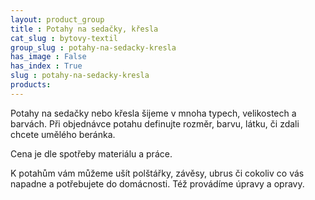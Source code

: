 ```yaml
---
layout: product_group
title : Potahy na sedačky, křesla
cat_slug : bytovy-textil
group_slug : potahy-na-sedacky-kresla
has_image : False
has_index : True
slug : potahy-na-sedacky-kresla
products:
---
```


Potahy na sedačky nebo křesla šijeme v mnoha typech, velikostech a barvách. Při objednávce potahu definujte rozměr, barvu, látku, či zdali chcete umělého beránka.

Cena je dle spotřeby materiálu a práce.

K potahům vám můžeme ušít polštářky, závěsy, ubrus či cokoliv co vás napadne a potřebujete do domácnosti. Též provádíme úpravy a opravy.
